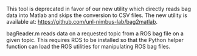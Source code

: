 This tool is deprecated in favor of our new utility which directly reads bag data into Matlab and skips the conversion to CSV files. The new utility is available at: https://github.com/unl-nimbus-lab/bag2matlab.

bagReader.m reads data on a requested topic from a ROS bag file on a given topic. This requires ROS to be installed so that the Python helper function can load the ROS utilities for manipulating ROS bag files. 

